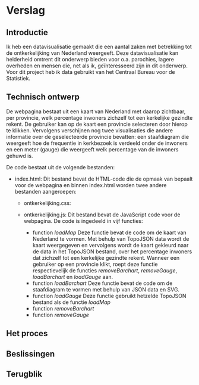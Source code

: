 # Verslag

Introductie
-----------
Ik heb een datavisualisatie gemaakt die een aantal zaken met betrekking tot de ontkerkelijking van Nederland weergeeft. Deze datavisualisatie kan helderheid omtrent dit onderwerp bieden voor 
o.a. parochies, lagere overheden en mensen die, net als ik, geïnteresseerd zijn in dit onderwerp. Voor dit project heb ik data gebruikt van het Centraal Bureau voor de Statistiek.



Technisch ontwerp
-----------------
De webpagina bestaat uit een kaart van Nederland met daarop zichtbaar, per provincie, welk percentage inwoners zichzelf tot een kerkelijke gezindte rekent. De gebruiker kan op de kaart een provincie selecteren door hierop te klikken. Vervolgens verschijnen nog twee visualisaties die andere informatie over de geselecteerde provincie bevatten:  een staafdiagram die weergeeft hoe de frequentie in kerkbezoek is verdeeld onder de inwoners en een meter (gauge) die weergeeft welk percentage van de inwoners gehuwd is.

De code bestaat uit de volgende bestanden:

* index.html:
	Dit bestand bevat de HTML-code die de opmaak van bepaalt voor de webpagina en binnen index.html worden twee andere bestanden aangeroepen:
	* ontkerkelijking.css:

	* ontkerkelijking.js:
	Dit bestand bevat de JavaScript code voor de webpagina. De code is ingedeeld in vijf functies:
		*	function *loadMap*
				Deze functie bevat de code om de kaart van Nederland te vormen. Met behulp van TopoJSON data wordt de kaart weergegeven en vervolgens wordt de kaart gekleurd naar de data in het TopoJSON bestand, over het percentage inwoners dat zichzelf tot een kerkelijke gezindte rekent. Wanneer een gebruiker op een provincie klikt, roept deze functie respectievelijk de functies *removeBarchart*, *removeGauge*, *loadBarchart* en *loadGauge* aan. 
		*	function *loadBarchart*
			Deze functie bevat de code om de staafdiagram te vormen met behulp van JSON data en SVG.
		*	function *loadGauge*
			Deze functie gebruikt hetzelde TopoJSON bestand als de functie *loadMap*
		*	function *removeBarchart*
		*	function *removeGauge*


Het proces
----------



Beslissingen 
------------

Terugblik
---------